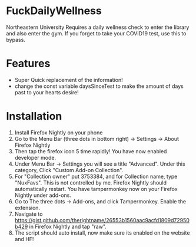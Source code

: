 # FuckDailyWellness
Northeastern University Requires a daily wellness check to enter the library and also enter the gym. If you forget to take your COVID19 test, use this to bypass.

# Features
- Super Quick replacement of the information!
- change the const variable daysSinceTest to make the amount of days past to your hearts desire!

# Installation
1. Install Firefox Nightly on your phone
2. Go to the Menu Bar (three dots in bottom right) -> Settings -> About Firefox Nightly
3. Then tap the firefox icon 5 time rapidly! You have now enabled developer mode.
4. Under Menu Bar -> Settings you will see a title "Advanced". Under this category, Click "Custom Add-on Collection".
5. For "Collection owner" put 3753384, and for Collection name, type "NuxFavs". This is not controlled by me. Firefox Nightly should automatically restart. You have tampermonkey now on your Firefox Nightly under add-ons.
6. Go to The three dots -> Add-ons, and click Tampermonkey. Enable the extension.
7. Navigate to https://gist.github.com/therightname/26553b1560aac9acfd1809d72950b429 in Firefox Nightly and tap "raw".
8. The script should auto install, now make sure its enabled on the website and HF!
